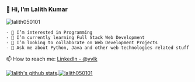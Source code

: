 ### 👋 Hi, I’m Lalith Kumar


<img src="https://komarev.com/ghpvc/?username=lalith050101" alt="lalith050101" />

```
- 👀 I’m interested in Programming
- 🌱 I’m currently learning Full Stack Web Development
- 💞️ I’m looking to collaborate on Web Development Projects
- 💬 Ask me about Python, Java and other web technologies related stuff
```
 📫 How to reach me: [LinkedIn - @yvlk](https://www.linkedin.com/in/yvlk)


<a href="https://github.com/lalith050101">
 <img align="center" src="https://github-readme-stats.vercel.app/api?username=lalith050101&title_color=2be0ed&show_icons=true&theme=dark&line_height=27" alt="lalith's github stats"/>
</a>
<!--
 &title_color=ffffff&icon_color=bb2acf&text_color=daf7dc&bg_color=191919" 
 -->
<a href="https://github.com/lalith050101">
  <img align="center" src="https://github-readme-stats.vercel.app/api/top-langs/?username=lalith050101&title_color=2be0ed&theme=dark&layout=compact&hide_langs_below=1" alt="lalith050101" />
</a>
